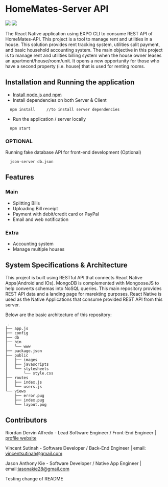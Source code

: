 # HomeMates-Server API
![](https://img.shields.io/badge/version-v.1.0.4-blue.svg)
![](https://img.shields.io/npm/v/npm.svg)

The React Native application using EXPO CLI to consume REST API of HomeMates-API. This project is a tool to manage rent and utilities in a house. This solution provides rent tracking system, utilities split payment, and basic household accounting system. The main objective in this project is to manage rent and utilities billing system when the house owner leases an apartment/house/room/unit. It opens a new opportunity for those who have a second property (i.e. house) that is used for renting rooms. 

## Installation and Running the application
* [Install node.js and npm](https://wsvincent.com/install-node-js-npm-windows/)
* Install dependencies on both Server & Client
```
  npm install     //to install server dependencies
```
* Run the application / server locally
```
  npm start
```
### OPTIONAL
Running fake database API for front-end development (Optional)
```
  json-server db.json
```

## Features
### Main
* Splitting Bills
* Uploading Bill receipt
* Payment with debit/credit card or PayPal
* Email and web notification

### Extra
* Accounting system
* Manage multiple houses

## System Specifications & Architecture
This project is built using RESTful API that connects React Native Apps(Android and IOs). MongoDB is complemented with MongooseJS to help converts schemas into NoSQL queries. This main repository provides REST API data and a landing page for marekting purposes. React Native is used as the Native Applications that consume provided REST API from this server.

Below are the basic architecture of this repository:
```
 .
├── app.js
├── config
├── db
├── bin
│   └── www
├── package.json
├── public
│   ├── images
│   ├── javascripts
│   └── stylesheets
│       └── style.css
├── routes
│   ├── index.js
│   └── users.js
└── views
    ├── error.pug
    ├── index.pug
    └── layout.pug
```    

## Contributors
Riordan Dervin Alfredo - Lead Software Engineer / Front-End Engineer | [profile website](https://rioalfredo.com) 

Vincent Sutinah - Software Developer / Back-End Engineer | email: vincentsutinah@gmail.com

Jason Anthony Kie - Software Developer / Native App Engineer | email:jasonakie28@gmail.com

Testing change of README